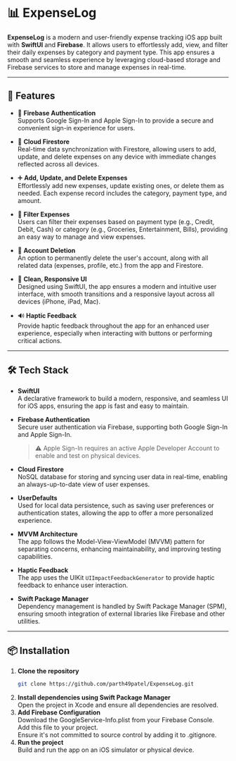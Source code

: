 # 📊 ExpenseLog

**ExpenseLog** is a modern and user-friendly expense tracking iOS app built with **SwiftUI** and **Firebase**. It allows users to effortlessly add, view, and filter their daily expenses by category and payment type. This app ensures a smooth and seamless experience by leveraging cloud-based storage and Firebase services to store and manage expenses in real-time.

---

## 🚀 Features

- 🔐 **Firebase Authentication**  
  Supports Google Sign-In and Apple Sign-In to provide a secure and convenient sign-in experience for users.

- 💾 **Cloud Firestore**  
  Real-time data synchronization with Firestore, allowing users to add, update, and delete expenses on any device with immediate changes reflected across all devices.

- ➕ **Add, Update, and Delete Expenses**  
  Effortlessly add new expenses, update existing ones, or delete them as needed. Each expense record includes the category, payment type, and amount.

- 🧾 **Filter Expenses**  
  Users can filter their expenses based on payment type (e.g., Credit, Debit, Cash) or category (e.g., Groceries, Entertainment, Bills), providing an easy way to manage and view expenses.  

- 🧹 **Account Deletion**  
  An option to permanently delete the user's account, along with all related data (expenses, profile, etc.) from the app and Firestore.

- 🎨 **Clean, Responsive UI**  
  Designed using SwiftUI, the app ensures a modern and intuitive user interface, with smooth transitions and a responsive layout across all devices (iPhone, iPad, Mac).

- 🔊 **Haptic Feedback**  
  Provide haptic feedback throughout the app for an enhanced user experience, especially when interacting with buttons or performing critical actions.

---

## 🛠 Tech Stack

- **SwiftUI**  
  A declarative framework to build a modern, responsive, and seamless UI for iOS apps, ensuring the app is fast and easy to maintain.

- **Firebase Authentication**  
  Secure user authentication via Firebase, supporting both Google Sign-In and Apple Sign-In.
   > ⚠️ Apple Sign-In requires an active Apple Developer Account to enable and test on physical devices.  

- **Cloud Firestore**  
  NoSQL database for storing and syncing user data in real-time, enabling an always-up-to-date view of user expenses.

- **UserDefaults**  
  Used for local data persistence, such as saving user preferences or authentication states, allowing the app to offer a more personalized experience.

- **MVVM Architecture**  
  The app follows the Model-View-ViewModel (MVVM) pattern for separating concerns, enhancing maintainability, and improving testing capabilities.

- **Haptic Feedback**  
  The app uses the UIKit `UIImpactFeedbackGenerator` to provide haptic feedback to enhance user interaction.

- **Swift Package Manager**  
  Dependency management is handled by Swift Package Manager (SPM), ensuring smooth integration of external libraries like Firebase and other utilities.

---

## 📦 Installation

1. **Clone the repository**
   ```bash
   git clone https://github.com/parth49patel/ExpenseLog.git  
2. **Install dependencies using Swift Package Manager**  
  Open the project in Xcode and ensure all dependencies are resolved.
3. **Add Firebase Configuration**  
  Download the GoogleService-Info.plist from your Firebase Console.  
  Add this file to your project.  
  Ensure it's not committed to source control by adding it to .gitignore.  
4. **Run the project**  
  Build and run the app on an iOS simulator or physical device.

